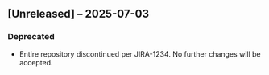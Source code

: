 ## [Unreleased] – 2025-07-03
### Deprecated
- Entire repository discontinued per JIRA-1234. No further changes will be accepted.